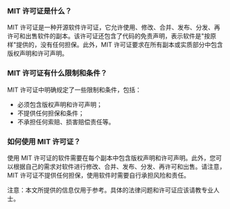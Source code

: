 ### MIT 许可证是什么？

MIT 许可证是一种开源软件许可证，它允许使用、修改、合并、发布、分发、再许可和出售软件的副本。该许可证还包含了代码的免责声明，表示软件是"按原样"提供的，没有任何担保。此外，MIT 许可证要求在所有副本或实质部分中包含版权声明和许可声明。

### MIT 许可证有什么限制和条件？

MIT 许可证中明确规定了一些限制和条件，包括：

- 必须包含版权声明和许可声明；
- 不提供任何担保和条件；
- 不承担任何索赔、损害赔偿责任等。

### 如何使用 MIT 许可证？

使用 MIT 许可证的软件需要在每个副本中包含版权声明和许可声明。此外，您可以根据自己的需求对软件进行修改、合并、发布、分发、再许可和出售。请注意，MIT 许可证不提供任何担保，使用软件时需要自行承担风险和责任。

注意：本文所提供的信息仅用于参考。具体的法律问题和许可证应该请教专业人士。

